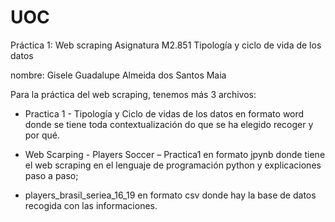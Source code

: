 ﻿# UOC
Práctica 1: Web scraping
Asignatura M2.851
Tipología y ciclo de vida de los datos

nombre: Gisele Guadalupe Almeida dos Santos Maia

Para la práctica del web scraping, tenemos más 3 archivos: 


- Practica 1 - Tipología y Ciclo de vidas de los datos en formato word donde se tiene toda contextualización do que se ha elegido recoger y por qué. 

- Web Scarping - Players Soccer – Practica1 en formato jpynb donde tiene el web scraping en el lenguaje de programación python y explicaciones paso a paso; 

- players_brasil_seriea_16_19 en formato csv donde hay la base de datos recogida con las informaciones. 
